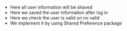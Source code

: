 * Here all user information will be shaved
* Here we saved the user information after log in
* Here we check the user is valid on no valid
* We implement it by using Shared Preference package